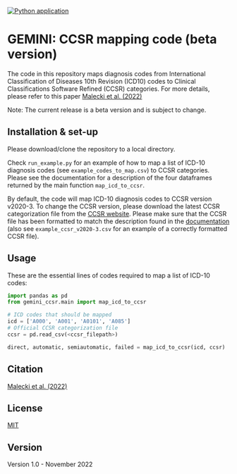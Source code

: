 [![Python application](https://github.com/GEMINI-Medicine/gemini-ccsr/actions/workflows/python-app.yml/badge.svg)](https://github.com/GEMINI-Medicine/gemini-ccsr/actions/workflows/python-app.yml)

# GEMINI: CCSR mapping code (beta version)

The code in this repository maps diagnosis codes from International Classification of Diseases 10th Revision (ICD10) codes to Clinical Classifications Software Refined (CCSR) categories. For more details, please refer to this paper [Malecki et al. (2022)](LINK)

Note: The current release is a beta version and is subject to change. 

## Installation & set-up

Please download/clone the repository to a local directory. 

Check `run_example.py` for an example of how to map a list of ICD-10 diagnosis codes (see `example_codes_to_map.csv`) to CCSR categories. Please see the documentation for a description of the four dataframes returned by the main function `map_icd_to_ccsr`.  

By default, the code will map ICD-10 diagnosis codes to CCSR version v2020-3. To change the CCSR version, please download the latest CCSR categorization file from the [CCSR website](https://www.hcup-us.ahrq.gov/toolssoftware/ccsr/dxccsr.jsp). Please make sure that the CCSR file has been formatted to match the description found in the [documentation](https://github.com/GEMINI-Medicine/gemini-ccsr/blob/master/docs/build/html/index.html) (also see `example_ccsr_v2020-3.csv` for an example of a correctly formatted CCSR file). 

## Usage

These are the essential lines of codes required to map a list of ICD-10 codes:

```python
import pandas as pd
from gemini_ccsr.main import map_icd_to_ccsr

# ICD codes that should be mapped
icd = ['A000', 'A001', 'A0101', 'A085']
# Official CCSR categorization file
ccsr = pd.read_csv(<ccsr_filepath>)

direct, automatic, semiautomatic, failed = map_icd_to_ccsr(icd, ccsr)
```

## Citation

[Malecki et al. (2022)](LINK)

## License
[MIT](https://choosealicense.com/licenses/mit/)

## Version
Version 1.0 - November 2022
